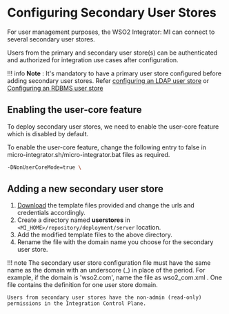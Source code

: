 # Configuring Secondary User Stores

For user management purposes, the WSO2 Integrator: MI can connect to several secondary user stores.

Users from the primary and secondary user store(s) can be authenticated and authorized for integration use cases after configuration.

!!! info
    **Note** : It's mandatory to have a primary user store configured before adding secondary user stores. Refer
    [configuring an LDAP user store]({{base_path}}/install-and-setup/setup/user-stores/setting-up-a-userstore/#configuring-an-ldap-user-store) or [Configuring an RDBMS user store]({{base_path}}/install-and-setup/setup/user-stores/setting-up-a-userstore/#configuring-an-rdbms-user-store)

## Enabling the user-core feature

To deploy secondary user stores, we need to enable the user-core feature which is disabled by default. 

To enable the user-core feature, change the following entry to false in micro-integrator.sh/micro-integrator.bat files as required.
```bash
-DNonUserCoreMode=true \
```

## Adding a new secondary user store

1. [Download]({{base_path}}/assets/attachments/migration/micro-integrator/secondary-userstore-templates.zip) the template files provided and change the urls and credentials accordingly.
2. Create a directory named **userstores** in `<MI_HOME>/repository/deployment/server` location.
3. Add the modified template files to the above directory.
4. Rename the file with the domain name you choose for the secondary user store.

!!! note
    The secondary user store configuration file must have the same name as the domain with an underscore (_) in place of the period. For example, if the domain is 'wso2.com', name the file as wso2_com.xml . One file contains the definition for one user store domain.

    Users from secondary user stores have the non-admin (read-only) permissions in the Integration Control Plane. 



